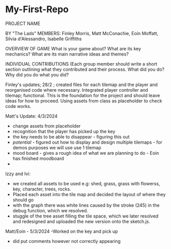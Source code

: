 # My-First-Repo

PROJECT NAME

BY "The Lads"
MEMBERS: Finley Morris, Matt McConachie, Eoin Moffatt, Silvia d'Alessandro, Isabelle Griffiths 

OVERVIEW OF GAME
What is your game about? What are its key mechanics? What are its main narrative
ideas and themes?

INDIVIDUAL CONTRIBUTIONS
(Each group member should write a short section outlining what they contributed
and their process. What did you do? Why did you do what you did?

Finley's updates;
28/2 ; created files for each tilemap and the player and reorganised code where necessary. Integrated player controller and tilemap; functional. This is the foundation for the project and should leave ideas for how to proceed. Using assets from class as placeholder to check code works. 


Matt's Update: 4/3/2024 
- change assets from placeholder
- recognition that the player has picked up the key
- the key needs to be able to disappear - figuring this out
- *potential* - figured out how to display and design multiple tilemaps - for demos purposes we will use use 1 tilemap
- mood board - gives a rough idea of what we are planning to do - Eoin has finished moodboard
- 

Izzy and Ivi:
- we created all assets to be used
e.g: shed, grass, grass with flowerss, key, character, trees, rocks.
- Placed each asset into the tile map and decided the layout of where they should go 
- with the graph there was white lines caused by the stroke (245) in the debug function, which we resolved. 
- stuggle of the tree asset filling the tile space, which we later resolved and redesigned and uploaded the new version onto the sketch.js. 

Matt/Eoin - 5/3/2024
-Worked on the key and pick up 
- did put comments however not correctly appearing

